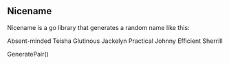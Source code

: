 Nicename
--------
Nicename is a go library that generates a random name like this:

Absent-minded Teisha
Glutinous Jackelyn
Practical Johnny
Efficient Sherrill



   GeneratePair()